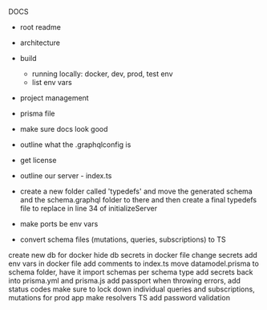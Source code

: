 DOCS
 * root readme
 * architecture
 * build
   - running locally: docker, dev, prod, test env
   - list env vars
 * project management  
 * prisma file
 * make sure docs look good
 * outline what the .graphqlconfig is
 * get license
 * outline our server - index.ts
 * create a new folder called 'typedefs' and move the generated schema and the schema.graphql
  folder to there and then create a final typedefs file to replace in line 34 of initializeServer


* make ports be env vars

* convert schema files (mutations, queries, subscriptions) to TS

create new db for docker
hide db secrets in docker file
change secrets
add env vars in docker file
add comments to index.ts
move datamodel.prisma to schema folder, have it import schemas per schema type
add secrets back into prisma.yml and prisma.js
add passport
when throwing errors, add status codes
make sure to lock down individual queries and subscriptions, mutations for prod app
make resolvers TS
add password validation
